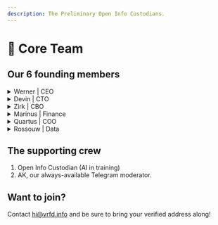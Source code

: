 ```yaml
---
description: The Preliminary Open Info Custodians.
---
```


# 👥 Core Team

## Our 6 founding members

<details>

<summary>Werner | CEO</summary>

Our leader.

werner@vrfd.info

[Github](https://github.com/WernerVdM97)\
[LinkedIn](https://www.linkedin.com/in/werner-van-der-merwe-57b074192)

</details>

<details>

<summary>Devin | CTO</summary>

The brains.

decarb@vrfd.info\
\
[LinkedIn](https://za.linkedin.com/in/devin-joubert-a7561518a)

</details>

<details>

<summary>Zirk | CBO</summary>

The looks.

zirk@vrfd.info\
brand@vrfd.info\
\
[LinkedIn](https://www.linkedin.com/in/zirk-mackay-94846b224)

</details>

<details>

<summary>Marinus | Finance</summary>

The cruncher of numbers.

marinus@vrfd.info\
finance@vrfd.info

[LinkedIn](https://www.linkedin.com/in/pieter-marinus-compion-a224271b4/)

</details>

<details>

<summary>Quartus | COO</summary>

The oil to our machine.

qaurtus@vrfd.info\
\
[LinkedIn](https://www.linkedin.com/in/quartus-lamprecht-42bb9815a/)

</details>

<details>

<summary>Rossouw | Data</summary>

The problem solver.

ross@vrfd.info\
\
[LinkedIn](team.md)

</details>

## The supporting crew

1. Open Info Custodian (AI in training)
2. AK, our always-available Telegram moderator.&#x20;

## Want to join?

Contact hi@vrfd.info and be sure to bring your verified address along!
